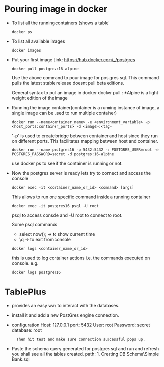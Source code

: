 # Pouring image in docker
- To list all the running containers (shows a table)
    ```
    docker ps
    ```
- To list all available images
    ```
    docker images
    ```
- Put your first image
    Link: https://hub.docker.com/_/postgres
    ```
    docker pull postgres:16-alpine
    ```
    Use the above command to pour image for postgres sql. This command pulls the latest stable release doesnt pull beta editions.

    General syntax to pull an image in docker 
    docker pull <image>:<tag>
    *Alpine is a light weight edition of the image
    
- Running the image container(container is a running instance of image, a single image can be used to run multiple container)
    ```
    docker run --name<container_name> -e <environment_variable> -p <host_ports:container_ports> -d <image>:<tag>
    ```
    '-p' is used to create bridge between container and host since they run on different ports. This facilitates mapping between host and container.

    ```
    docker run --name postgres16 -p 5432:5432 -e POSTGRES_USER=root -e POSTGRES_PASSWORD=secret -d postgres:16-alpine
    ```
    use docker ps to see if the container is running or not.

- Now the postgres server is ready lets try to connect and access the console
    ```
    docker exec -it <container_name_or_id> <command> [args]
    ```
    This allows to run one specific command inside a running container
    ```
    docker exec -it postgres16 psql -U root
    ```
    psql to access console and -U root to connect to root.

    Some psql commands
    - select now(); -> to show current time
    - \q -> to exit from console

    ```
    docker logs <container_name_or_id>
    ```
    this is used to log container actions i.e. the commands executed on console.
    e.g.
    ```
    docker logs postgres16
    ```

#   TablePlus 
- provides an easy way to interact with the databases.
- install it and add a new PostGres engine connection.
- configuration
        Host: 127.0.0.1
        port: 5432
        User: root
        Password: secret
        database: root

        Then hit test and make sure connection successful pops up.

- Paste the schema query generated for postgres sql and run and refresh you shall see all the tables created.
        path: 1. Creating DB Schema\Simple Bank.sql